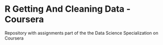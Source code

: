 # R Getting And Cleaning Data - Coursera
Repository with assignments part of the the Data Science Specialization on Coursera
